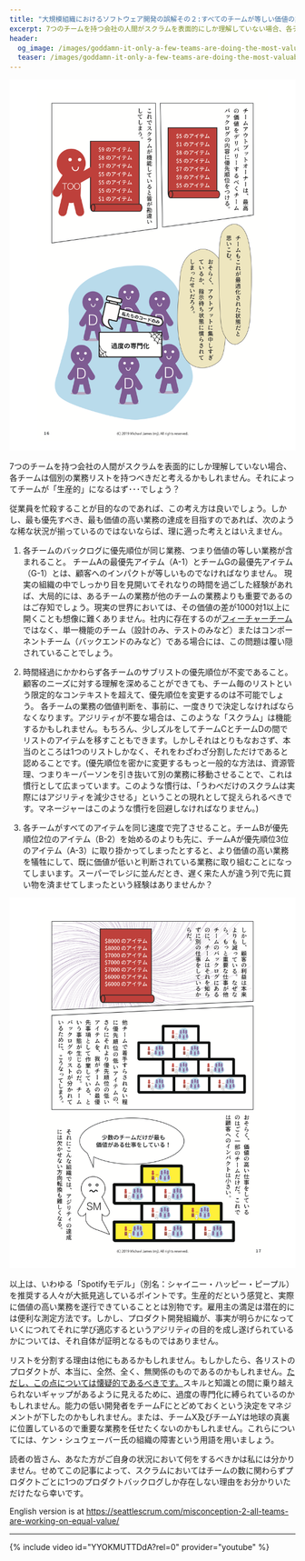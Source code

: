```yaml
---
title: "大規模組織におけるソフトウェア開発の誤解その２:すべてのチームが等しい価値の業務に取り組んでいるか？"
excerpt: 7つのチームを持つ会社の人間がスクラムを表面的にしか理解していない場合、各チームは個別の業務リストを持つべきだと考えるかもしれません。それによってチームが「生産的」になるはず･･･でしょう？
header:
  og_image: /images/goddamn-it-only-a-few-teams-are-doing-the-most-valuable-work.png
  teaser: /images/goddamn-it-only-a-few-teams-are-doing-the-most-valuable-work.png
---
```


[![プロダクトオーナーの誤った認識 16ページ](/images/page-16.png)](/スクラム導入後も会社のアジリティが向上しない理由/)

7つのチームを持つ会社の人間がスクラムを表面的にしか理解していない場合、各チームは個別の業務リストを持つべきだと考えるかもしれません。それによってチームが「生産的」になるはず･･･でしょう？

従業員を忙殺することが目的なのであれば、この考え方は良いでしょう。しかし、最も優先すべき、最も価値の高い業務の達成を目指すのであれば、次のような稀な状況が揃っているのではないならば、理に適った考えとはいえません。

1. 各チームのバックログに優先順位が同じ業務、つまり価値の等しい業務が含まれること。 チームAの最優先アイテム（A-1）とチームGの最優先アイテム（G-1）とは、顧客へのインパクトが等しいものでなければなりません。 現実の組織の中でしっかり目を見開いてそれなりの時間を過ごした経験があれば、大局的には、あるチームの業務が他のチームの業務よりも重要であるのはご存知でしょう。現実の世界においては、その価値の差が1000対1以上に開くことも想像に難くありません。社内に存在するのが[フィーチャーチーム](https://less.works/jp/less/structure/feature-teams.html)ではなく、単一機能のチーム（設計のみ、テストのみなど）またはコンポーネントチーム（バックエンドのみなど）である場合には、この問題は覆い隠されていることでしょう。

2. 時間経過にかかわらず各チームのサブリストの優先順位が不変であること。顧客のニーズに対する理解を深めることができても、チーム毎のリストという限定的なコンテキストを超えて、優先順位を変更するのは不可能でしょう。 各チームの業務の価値判断を、事前に、一度きりで決定しなければならなくなります。アジリティが不要な場合は、このような「スクラム」は機能するかもしれません。もちろん、少しズルをしてチームCとチームDの間でリストのアイテムを移すこともできます。しかしそれはとりもなおさず、本当のところは1つのリストしかなく、それをわざわざ分割しただけであると認めることです。(優先順位を密かに変更するもっと一般的な方法は、資源管理、つまりキーパーソンを引き抜いて別の業務に移動させることで、これは慣行として広まっています。このような慣行は、「うわべだけのスクラムは実際にはアジリティを減少させる」ということの現れとして捉えられるべきです。マネージャーはこのような慣行を回避しなければなりません。)

3. 各チームがすべてのアイテムを同じ速度で完了させること。チームBが優先順位2位のアイテム（B-2）を始めるのよりも先に、チームAが優先順位3位のアイテム（A-3）に取り掛かってしまったとすると、より価値の高い業務を犠牲にして、既に価値が低いと判断されている業務に取り組むことになってしまいます。スーパーでレジに並んだとき、遅く来た人が違う列で先に買い物を済ませてしまったという経験はありませんか？

[![プロダクトオーナーの誤った認識 17ページ](/images/page-17.png)](/)

以上は、いわゆる「Spotifyモデル」（別名：シャイニー・ハッピー・ピープル）を推奨する人々が大抵見逃しているポイントです。生産的だという感覚と、実際に価値の高い業務を遂行できていることとは別物です。雇用主の満足は潜在的には便利な測定方法です。しかし、プロダクト開発組織が、事実が明らかになっていくにつれてそれに学び適応するというアジリティの目的を成し遂げられているかについては、それ自体が証明となるものではありません。

リストを分割する理由は他にもあるかもしれません。もしかしたら、各リストのプロダクトが、本当に、全然、全く、無関係のものであるのかもしれません。[ただし、この点については懐疑的であるべきです。](https://less.works/jp/less/framework/product.html)スキルと知識との間に乗り越えられないギャップがあるように見えるために、過度の専門化に縛られているのかもしれません。能力の低い開発者をチームFにとどめておくという決定をマネジメントが下したのかもしれません。または、チームX及びチームYは地球の真裏に位置しているので重要な業務を任せたくないのかもしれません。これらについてには、ケン・シュウェーバー氏の組織の障害という用語を用いましょう。

読者の皆さん、あなた方がご自身の状況において何をするべきかは私には分かりません。せめてこの記事によって、スクラムにおいてはチームの数に関わらずプロダクトごとに1つのプロダクトバックログしか存在しない理由をお分かりいただけたなら幸いです。

English version is at <https://seattlescrum.com/misconception-2-all-teams-are-working-on-equal-value/>

* * *

{% include video id="YYOKMUTTDdA?rel=0" provider="youtube" %}


